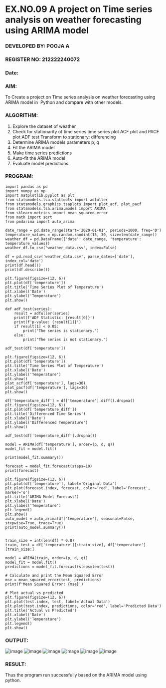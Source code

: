 # EX.NO.09        A project on Time series analysis on weather forecasting using ARIMA model 
### DEVELOPED BY: POOJA A
### REGISTER NO: 212222240072
### Date: 

### AIM:
To Create a project on Time series analysis on weather forecasting using ARIMA model in  Python and compare with other models.
### ALGORITHM:
1. Explore the dataset of weather 
2. Check for stationarity of time series time series plot
   ACF plot and PACF plot
   ADF test
   Transform to stationary: differencing
3. Determine ARIMA models parameters p, q
4. Fit the ARIMA model
5. Make time series predictions
6. Auto-fit the ARIMA model
7. Evaluate model predictions
### PROGRAM:
```
import pandas as pd
import numpy as np
import matplotlib.pyplot as plt
from statsmodels.tsa.stattools import adfuller
from statsmodels.graphics.tsaplots import plot_acf, plot_pacf
from statsmodels.tsa.arima.model import ARIMA
from sklearn.metrics import mean_squared_error
from math import sqrt
from pmdarima import auto_arima

date_range = pd.date_range(start='2020-01-01', periods=1000, freq='D')
temperature_values = np.random.randint(15, 30, size=len(date_range))
weather_df = pd.DataFrame({'date': date_range, 'temperature': temperature_values})
weather_df.to_csv('weather_data.csv', index=False)

df = pd.read_csv('weather_data.csv', parse_dates=['date'], index_col='date')
print(df.head())
print(df.describe())

plt.figure(figsize=(12, 6))
plt.plot(df['temperature'])
plt.title('Time Series Plot of Temperature')
plt.xlabel('Date')
plt.ylabel('Temperature')
plt.show()

def adf_test(series):
    result = adfuller(series)
    print(f'ADF Statistic: {result[0]}')
    print(f'p-value: {result[1]}')
    if result[1] < 0.05:
        print("The series is stationary.")
    else:
        print("The series is not stationary.")

adf_test(df['temperature'])

plt.figure(figsize=(12, 6))
plt.plot(df['temperature'])
plt.title('Time Series Plot of Temperature')
plt.xlabel('Date')
plt.ylabel('Temperature')
plt.show()
plot_acf(df['temperature'], lags=30)
plot_pacf(df['temperature'], lags=30)
plt.show()

df['temperature_diff'] = df['temperature'].diff().dropna()
plt.figure(figsize=(12, 6))
plt.plot(df['temperature_diff'])
plt.title('Differenced Time Series')
plt.xlabel('Date')
plt.ylabel('Differenced Temperature')
plt.show()

adf_test(df['temperature_diff'].dropna())

model = ARIMA(df['temperature'], order=(p, d, q))
model_fit = model.fit()

print(model_fit.summary())

forecast = model_fit.forecast(steps=10)
print(forecast)

plt.figure(figsize=(12, 6))
plt.plot(df['temperature'], label='Original Data')
plt.plot(forecast.index, forecast, color='red', label='Forecast', marker='o')
plt.title('ARIMA Model Forecast')
plt.xlabel('Date')
plt.ylabel('Temperature')
plt.legend()
plt.show()
auto_model = auto_arima(df['temperature'], seasonal=False, stepwise=True, trace=True)
print(auto_model.summary())


train_size = int(len(df) * 0.8)
train, test = df['temperature'][:train_size], df['temperature'][train_size:]

model = ARIMA(train, order=(p, d, q))
model_fit = model.fit()
predictions = model_fit.forecast(steps=len(test))

# Calculate and print the Mean Squared Error
mse = mean_squared_error(test, predictions)
print(f'Mean Squared Error: {mse}')

# Plot actual vs predicted
plt.figure(figsize=(12, 6))
plt.plot(test.index, test, label='Actual Data')
plt.plot(test.index, predictions, color='red', label='Predicted Data')
plt.title('Actual vs Predicted')
plt.xlabel('Date')
plt.ylabel('Temperature')
plt.legend()
plt.show()
```
### OUTPUT:
![image](https://github.com/user-attachments/assets/cd8e5901-ce89-495b-b9af-c8bf2898dfb4)
![image](https://github.com/user-attachments/assets/1f1b8a53-0835-4313-8677-0c5b3b22b2a3)
![image](https://github.com/user-attachments/assets/b7ca9a76-80ab-47fe-ac1a-f2eb953d98e7)
![image](https://github.com/user-attachments/assets/532ddbdc-014a-4ac0-b2c4-200e337be913)
![image](https://github.com/user-attachments/assets/7cd0cbf2-8d53-4a32-baa0-122ab99e55c2)
![image](https://github.com/user-attachments/assets/c618feb7-d62c-45be-b5c0-45278d701ec4)


### RESULT:
Thus the program run successfully based on the ARIMA model using python.
